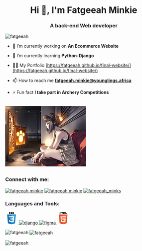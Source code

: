 <h1 align="center">Hi 👋, I'm Fatgeeah Minkie</h1>
<h3 align="center">A back-end Web developer</h3>

<p align="left"> <img src="https://komarev.com/ghpvc/?username=fatgeeah&label=Profile%20views&color=0e75b6&style=flat" alt="fatgeeah" /> </p>

- 🔭 I’m currently working on **An Ecommerce Website**

- 🌱 I’m currently learning **Python-Django**

- 👨‍💻 My Portfolio [https://fatgeeah.github.io/final-website/](https://fatgeeah.github.io/final-website/)

- 📫 How to reach me **fatgeeah.minkie@younglings.africa**

- ⚡ Fun fact **I take part in Archery Competitions**

##
![Picture](Assets/girl.jpg)
##

<h3 align="left">Connect with me:</h3>

<p align="left">
<a href="https://linkedin.com/in/fatgeeah minkie" target="blank"><img align="center" src="https://raw.githubusercontent.com/rahuldkjain/github-profile-readme-generator/master/src/images/icons/Social/linked-in-alt.svg" alt="fatgeeah minkie" height="30" width="40" /></a>
<a href="https://fb.com/fatgeeah minkie" target="blank"><img align="center" src="https://raw.githubusercontent.com/rahuldkjain/github-profile-readme-generator/master/src/images/icons/Social/facebook.svg" alt="fatgeeah minkie" height="30" width="40" /></a>
<a href="https://instagram.com/fatgeeah_minks" target="blank"><img align="center" src="https://raw.githubusercontent.com/rahuldkjain/github-profile-readme-generator/master/src/images/icons/Social/instagram.svg" alt="fatgeeah_minks" height="30" width="40" /></a>
</p>
<h3 align="left">Languages and Tools:</h3>
<p align="left"> <a href="https://www.w3schools.com/css/" target="_blank" rel="noreferrer"> <img src="https://raw.githubusercontent.com/devicons/devicon/master/icons/css3/css3-original-wordmark.svg" alt="css3" width="40" height="40"/> </a> <a href="https://www.djangoproject.com/" target="_blank" rel="noreferrer"> <img src="https://cdn.worldvectorlogo.com/logos/django.svg" alt="django" width="40" height="40"/> </a> <a href="https://www.figma.com/" target="_blank" rel="noreferrer"> <img src="https://www.vectorlogo.zone/logos/figma/figma-icon.svg" alt="figma" width="40" height="40"/> </a> <a href="https://www.w3.org/html/" target="_blank" rel="noreferrer"> <img src="https://raw.githubusercontent.com/devicons/devicon/master/icons/html5/html5-original-wordmark.svg" alt="html5" width="40" height="40"/> </a> </p>

<p><img align="left" src="https://github-readme-stats.vercel.app/api/top-langs?username=fatgeeah&show_icons=true&locale=en&layout=compact" alt="fatgeeah" /></p>

<p>&nbsp;<img align="center" src="https://github-readme-stats.vercel.app/api?username=fatgeeah&show_icons=true&locale=en" alt="fatgeeah" /></p>

<p><img align="center" src="https://github-readme-streak-stats.herokuapp.com/?user=fatgeeah&" alt="fatgeeah" /></p>

